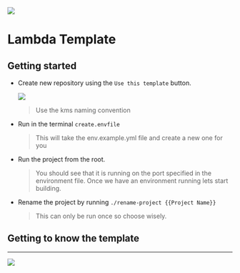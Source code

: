 ![](https://s3-us-west-2.amazonaws.com/assets.kyani.net/github/Screenshot+from+2019-11-20+14-40-24.png)
# Lambda Template

## Getting started
- Create new repository using the ```Use this template``` button.

  ![](https://s3-us-west-2.amazonaws.com/assets.kyani.net/github/image+(7).png)
  > Use the kms naming convention
- Run in the terminal ```create.envfile ```
  > This will take the env.example.yml file and create a new one for you
- Run the project from the root.
  > You should see that it is running on the port specified in the environment file.
  > Once we have an environment running lets start building.
- Rename the project by running ```./rename-project {{Project Name}}```
  > This can only be run once so choose wisely.
  
## Getting to know the template
---
![](https://s3-us-west-2.amazonaws.com/assets.kyani.net/github/Screenshot+from+2019-11-20+11-31-18.png)
